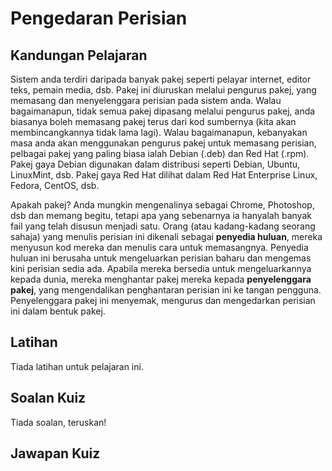 # Pengedaran Perisian

## Kandungan Pelajaran

Sistem anda terdiri daripada banyak pakej seperti pelayar internet, editor teks, pemain media, dsb. Pakej ini diuruskan melalui pengurus pakej, yang memasang dan menyelenggara perisian pada sistem anda. Walau bagaimanapun, tidak semua pakej dipasang melalui pengurus pakej, anda biasanya boleh memasang pakej terus dari kod sumbernya (kita akan membincangkannya tidak lama lagi). Walau bagaimanapun, kebanyakan masa anda akan menggunakan pengurus pakej untuk memasang perisian, pelbagai pakej yang paling biasa ialah Debian (.deb) dan Red Hat (.rpm). Pakej gaya Debian digunakan dalam distribusi seperti Debian, Ubuntu, LinuxMint, dsb. Pakej gaya Red Hat dilihat dalam Red Hat Enterprise Linux, Fedora, CentOS, dsb.

Apakah pakej? Anda mungkin mengenalinya sebagai Chrome, Photoshop, dsb dan memang begitu, tetapi apa yang sebenarnya ia hanyalah banyak fail yang telah disusun menjadi satu. Orang (atau kadang-kadang seorang sahaja) yang menulis perisian ini dikenali sebagai <b>penyedia huluan</b>, mereka menyusun kod mereka dan menulis cara untuk memasangnya. Penyedia huluan ini berusaha untuk mengeluarkan perisian baharu dan mengemas kini perisian sedia ada. Apabila mereka bersedia untuk mengeluarkannya kepada dunia, mereka menghantar pakej mereka kepada <b>penyelenggara pakej</b>, yang mengendalikan penghantaran perisian ini ke tangan pengguna. Penyelenggara pakej ini menyemak, mengurus dan mengedarkan perisian ini dalam bentuk pakej.

## Latihan

Tiada latihan untuk pelajaran ini.

## Soalan Kuiz

Tiada soalan, teruskan!

## Jawapan Kuiz